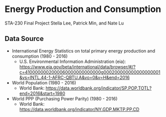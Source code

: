 # Energy Production and Consumption
STA-230 Final Project 
Stella Lee, Patrick Min, and Nate Lu 

## Data Source
* International Energy Statistics on total primary energy production and consumption (1980 - 2016) 
  * U.S. Environmental Information Administration (eia): https://www.eia.gov/beta/international/data/browser/#/?c=4100000002000060000000000000g000200000000000000001&vs=INTL.44-1-AFRC-QBTU.A&vo=0&v=H&end=2016
* World Population (1980 - 2016)
  * World Bank: https://data.worldbank.org/indicator/SP.POP.TOTL?end=2016&start=1980
* World PPP (Purchasing Power Parity) (1980 - 2016)
  * World Bank: https://data.worldbank.org/indicator/NY.GDP.MKTP.PP.CD

